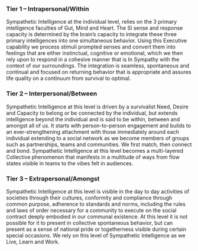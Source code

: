 ### Tier 1 – Intrapersonal/Within
Sympathetic Intelligence at the individual level, relies on the 3
primary intelligence faculties of Gut, Mind and Heart. The SI sense and response
capacity is determined by the brain’s capacity to integrate these three primary
intelligences into one simultaneous behavior. Using this Executive capability we
process stimuli prompted senses and convert them into feelings that are either
instinctual, cognitive or emotional, which we then rely upon to respond in a cohesive
manner that is In Sympathy with the context of our surroundings. The integration is
seamless, spontaneous and continual and focused on returning behavior that is
appropriate and assures life quality on a continuum from survival to optimal.
<!-- [Learn more...](/concept-tier1.html) -->

### Tier 2 – Interpersonal/Between
Sympathetic Intelligence at this level is driven by a survivalist Need, Desire and Capacity to belong or be connected by the individual, but extends intelligence beyond the individual and is said to be within, between and amongst all of us. It starts with person-to-person engagement and builds to an ever-strengthening attachment with those immediately around each individual extending to a social network as we become members of groups such as partnerships, teams and communities. We first match, then connect and bond. Sympathetic Intelligence at this level becomes a multi-layered Collective phenomenon that manifests in a multitude of ways from flow states visible in teams to the vibes felt in audiences.
<!-- [Learn more...](/concept-tier2.html) -->

### Tier 3 – Extrapersonal/Amongst
Sympathetic Intelligence at this level is visible in the day to day activities of societies through their cultures, conformity and compliance through common purpose, adherence to standards and norms, including the rules and laws of order necessary for a community to execute on the social contract deeply embodied in our communal existence. At this level it is not possible for it to present in collective spontaneous behavior, but can present as a sense of national pride or togetherness visible during certain special occasions. We rely on this level of Sympathetic Intelligence as we Live, Learn and Work.
<!-- [Learn more...](/concept-tier3.html) -->

